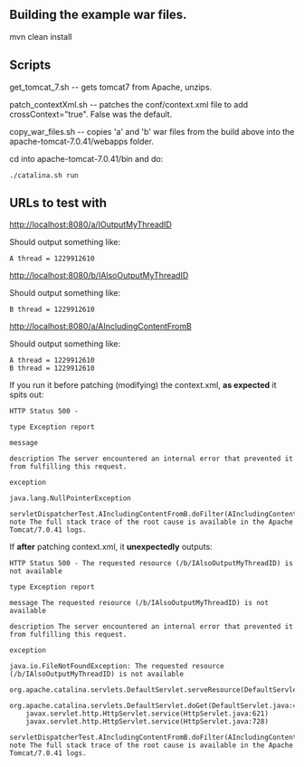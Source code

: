 ## Building the example war files.

mvn clean install

## Scripts 

get_tomcat_7.sh  --  gets tomcat7 from Apache, unzips.

patch_contextXml.sh  --  patches the conf/context.xml file to add crossContext="true". False was the default.

copy_war_files.sh  --  copies 'a' and 'b' war files from the build above into the apache-tomcat-7.0.41/webapps folder.

cd into apache-tomcat-7.0.41/bin and do:

    ./catalina.sh run

## URLs to test with

[http://localhost:8080/a/IOutputMyThreadID](http://localhost:8080/a/IOutputMyThreadID)

Should output something like:

    A thread = 1229912610

[http://localhost:8080/b/IAlsoOutputMyThreadID](http://localhost:8080/b/IAlsoOutputMyThreadID)

Should output something like:

    B thread = 1229912610

[http://localhost:8080/a/AIncludingContentFromB](http://localhost:8080/a/AIncludingContentFromB)

Should output something like:

    A thread = 1229912610
    B thread = 1229912610

If you run it before patching (modifying) the context.xml, **as expected** it spits out:

    HTTP Status 500 -
    
    type Exception report
    
    message
    
    description The server encountered an internal error that prevented it from fulfilling this request.
    
    exception
    
    java.lang.NullPointerException
    	servletDispatcherTest.AIncludingContentFromB.doFilter(AIncludingContentFromB.java:23)
    note The full stack trace of the root cause is available in the Apache Tomcat/7.0.41 logs.

If **after** patching context.xml, it **unexpectedly** outputs:

    HTTP Status 500 - The requested resource (/b/IAlsoOutputMyThreadID) is not available
    
    type Exception report
    
    message The requested resource (/b/IAlsoOutputMyThreadID) is not available
    
    description The server encountered an internal error that prevented it from fulfilling this request.
    
    exception
    
    java.io.FileNotFoundException: The requested resource (/b/IAlsoOutputMyThreadID) is not available
    	org.apache.catalina.servlets.DefaultServlet.serveResource(DefaultServlet.java:776)
    	org.apache.catalina.servlets.DefaultServlet.doGet(DefaultServlet.java:411)
    	javax.servlet.http.HttpServlet.service(HttpServlet.java:621)
    	javax.servlet.http.HttpServlet.service(HttpServlet.java:728)
    	servletDispatcherTest.AIncludingContentFromB.doFilter(AIncludingContentFromB.java:25)
    note The full stack trace of the root cause is available in the Apache Tomcat/7.0.41 logs.